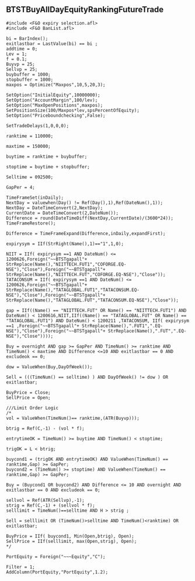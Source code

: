 ## BTSTBuyAllDayEquityRankingFutureTrade

    #include <F&O expiry selection.afl>
    #include <F&O BanList.afl>

    bi = BarIndex();
    exitlastbar = LastValue(bi) == bi ; 
    addtime = 0;
    Lev = 1;
    f = 0.1; 
    Buyvp = 25; 
    Sellvp = 25;
    buybuffer = 1000;
    stopbuffer = 1000; 
    maxpos = Optimize("Maxpos",10,5,20,3);

    SetOption("InitialEquity",10000000);
    SetOption("AccountMargin",100/lev);
    SetOption("MaxOpenPositions",maxpos);
    SetPositionSize(100/Maxpos*lev,spsPercentOfEquity);
    SetOption("Priceboundchecking",False);

    SetTradeDelays(1,0,0,0);

    ranktime = 110000;

    maxtime = 150000;

    buytime = ranktime + buybuffer;

    stoptime = buytime + stopbuffer;

    Selltime = 092500;

    GapPer = 4;

    TimeFrameSet(inDaily);
    NextDay = valuewhen(Day() != Ref(Day(),1),Ref(DateNum(),1));
    NextDay = DateTimeConvert(2,NextDay);
    CurrentDate = DateTimeConvert(2,DateNum());
    Difference = round(DateTimeDiff(NextDay,CurrentDate)/(3600*24));
    TimeFrameRestore();

    Difference = TimeFrameExpand(Difference,inDaily,expandFirst);

    expirysym = IIf(StrRight(Name(),1)=="1",1,0);

    NIIT = IIf( expirysym ==1 AND DateNum() <= 1200626,Foreign("~~BTSTgapall"+ StrReplace(Name(),"NIITTECH.FUT1","COFORGE.EQ-NSE"),"Close"),Foreign("~~BTSTgapall"+ StrReplace(Name(),"NIITTECH.FUT","COFORGE.EQ-NSE"),"Close"));
    TATACONSUM = IIf( expirysym ==1 AND DateNum() <= 1200626,Foreign("~~BTSTgapall"+ StrReplace(Name(),"TATAGLOBAL.FUT1","TATACONSUM.EQ-NSE"),"Close"),Foreign("~~BTSTgapall"+ StrReplace(Name(),"TATAGLOBAL.FUT","TATACONSUM.EQ-NSE"),"Close"));

    gap = IIf((Name() == "NIITTECH.FUT" OR Name() == "NIITTECH.FUT1") AND DateNum() < 1200616,NIIT,IIf((Name() == "TATAGLOBAL.FUT" OR Name() == "TATAGLOBAL.FUT1") AND DateNum() < 1200211 ,TATACONSUM, IIf( expirysym ==1 ,Foreign("~~BTSTgapall"+ StrReplace(Name(),".FUT1",".EQ-NSE"),"Close"),Foreign("~~BTSTgapall"+ StrReplace(Name(),".FUT",".EQ-NSE"),"Close"))));

    Buy = overnight AND gap >= GapPer AND TimeNum() >= ranktime AND TimeNum() < maxtime AND Difference <=10 AND exitlastbar == 0 AND excludeok == 0;

    dow = ValueWhen(Buy,DayOfWeek());

    Sell = (((TimeNum() == selltime) ) AND DayOfWeek() != dow ) OR exitlastbar;

    BuyPrice = Close;
    SellPrice = Open;

    ///Limit Order Logic
    /*
    vol = ValueWhen(TimeNum()== ranktime,(ATR(Buyvp))); 

    btrig = Ref(C,-1) - (vol * f); 

    entrytimeOK = TimeNum() >= buytime AND TimeNum() < stoptime;  

    trigOK = L < btrig; 

    buycond1 = (trigOK AND entrytimeOK) AND ValueWhen(TimeNum() == ranktime,Gap) >= GapPer; 
    buycond2 = (TimeNum() >= stoptime) AND ValueWhen(TimeNum() == ranktime,Gap) >= GapPer; 

    Buy = (Buycond1 OR buycond2) AND Difference <= 10 AND overnight AND exitlastbar == 0 AND excludeok == 0; 

    sellvol = Ref(ATR(Sellvp),-1);
    strig = Ref(C,-1) + (sellvol * f);
    selllimit = TimeNum()==selltime AND H > strig ;

    Sell = selllimit OR (TimeNum()>selltime AND TimeNum()<ranktime) OR exitlastbar;

    BuyPrice = IIf( buycond1, Min(Open,btrig), Open); 
    SellPrice = IIf(selllimit, max(Open,strig), Open); 
    */

    PortEquity = Foreign("~~~Equity","C");

    Filter = 1;
    AddColumn(PortEquity,"PortEquity",1.2);


